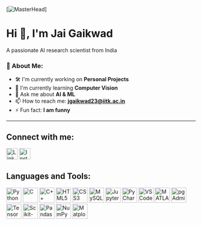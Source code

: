 [![MasterHead](https://firebasestorage.googleapis.com/v0/b/flexi-coding.appspot.com/o/dempgi7-520f8d5f-63d4-4453-8822-dbc149ae27f8.gif?alt=media&token=91c0c7b2-93c3-4029-b011-1a8703c5730d)]
# Hi 👋, I'm Jai Gaikwad
A passionate AI research scientist from India

### 🚀 About Me:
- 🛠️ I'm currently working on **Personal Projects**
- 🌱 I'm currently learning **Computer Vision**
- 💬 Ask me about **AI & ML**
- 📫 How to reach me: **jgaikwad23@iitk.ac.in**
- ⚡ Fun fact: **I am funny**

---

## Connect with me:
[<img src="https://img.icons8.com/ios-filled/50/0077B5/linkedin.png" alt="LinkedIn" width="30"/>](https://www.linkedin.com/in/jai-gaikwad-6a4b96342/)
[<img src="https://img.icons8.com/color/50/000000/instagram-new.png" alt="Instagram" width="30"/>](https://www.instagram.com/gaikwadjaiiiii/?utm_source=ig_web_button_share_sheet)

## Languages and Tools:
<p>

   <img src="https://cdn.jsdelivr.net/gh/devicons/devicon/icons/python/python-original.svg" alt="Python" width="40" height="40"/>
    <img src="https://cdn.jsdelivr.net/gh/devicons/devicon/icons/c/c-original.svg" alt="C" width="40" height="40"/>
    <img src="https://cdn.jsdelivr.net/gh/devicons/devicon/icons/cplusplus/cplusplus-original.svg" alt="C++" width="40" height="40"/>
    
  <img src="https://cdn.jsdelivr.net/gh/devicons/devicon/icons/html5/html5-original.svg" alt="HTML5" width="40" height="40"/>
   <img src="https://cdn.jsdelivr.net/gh/devicons/devicon/icons/css3/css3-original.svg" alt="CSS3" width="40" height="40"/>
   <img src="https://cdn.jsdelivr.net/gh/devicons/devicon/icons/mysql/mysql-original.svg" alt="MySQL" width="40" height="40"/>
   
<img src="https://cdn.jsdelivr.net/gh/devicons/devicon/icons/jupyter/jupyter-original.svg" alt="Jupyter" width="40" height="40"/>
<img src="https://cdn.jsdelivr.net/gh/devicons/devicon/icons/pycharm/pycharm-original.svg" alt="PyCharm" width="40" height="40"/>
<img src="https://cdn.jsdelivr.net/gh/devicons/devicon/icons/vscode/vscode-original.svg" alt="VS Code" width="40" height="40"/>
<img src="https://upload.wikimedia.org/wikipedia/commons/2/21/Matlab_Logo.png" alt="MATLAB" width="40" height="40"/>
<img src="https://cdn.jsdelivr.net/gh/devicons/devicon/icons/postgresql/postgresql-original.svg" alt="pgAdmin" width="40"
height="40"/>

<img src="https://cdn.jsdelivr.net/gh/devicons/devicon/icons/tensorflow/tensorflow-original.svg" alt="TensorFlow" width="40" height="40"/>
<img src="https://upload.wikimedia.org/wikipedia/commons/0/05/Scikit_learn_logo_small.svg" alt="Scikit-Learn" width="40" height="40"/>
<img src="https://cdn.jsdelivr.net/gh/devicons/devicon/icons/pandas/pandas-original.svg" alt="Pandas" width="40" height="40"/>
<img src="https://cdn.jsdelivr.net/gh/devicons/devicon/icons/numpy/numpy-original.svg" alt="NumPy" width="40" height="40"/>
<img src="https://cdn.jsdelivr.net/gh/devicons/devicon/icons/matplotlib/matplotlib-original.svg" alt="Matplotlib" width="40" height="40"/>
</p>

